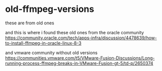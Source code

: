 # old-ffmpeg-versions
these are from old ones

and this is where i found these old ones from the oracle community https://community.oracle.com/tech/apps-infra/discussion/4478639/how-to-install-ffmpeg-in-oracle-linux-8-3

and vmware community without old versions https://communities.vmware.com/t5/VMware-Fusion-Discussions/Long-running-process-ffmpeg-breaks-in-VMware-Fusion-gt-5/td-p/2650374
